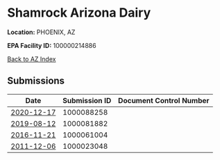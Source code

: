 # Shamrock Arizona Dairy

**Location:** PHOENIX, AZ

**EPA Facility ID:** 100000214886

[Back to AZ Index](../../index.md)

## Submissions

| Date | Submission ID | Document Control Number |
|------|--------------|-------------------------|
| [2020-12-17](submissions/1000088258.md) | 1000088258 |  |
| [2019-08-12](submissions/1000081882.md) | 1000081882 |  |
| [2016-11-21](submissions/1000061004.md) | 1000061004 |  |
| [2011-12-06](submissions/1000023048.md) | 1000023048 |  |
